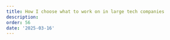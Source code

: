```yaml
---
title: How I choose what to work on in large tech companies
description: 
order: 56
date: '2025-03-16'
---
```


